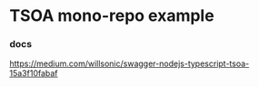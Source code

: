 # TSOA mono-repo example



### docs
https://medium.com/willsonic/swagger-nodejs-typescript-tsoa-15a3f10fabaf
